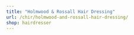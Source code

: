 ```yaml
---
title: "Holmwood & Rossall Hair Dressing"
url: /chir/holmwood-and-rossall-hair-dressing/
shop: hairdresser
---
```

